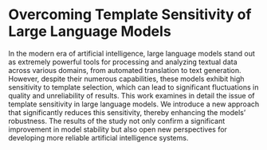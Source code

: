 # Overcoming Template Sensitivity of Large Language Models
In the modern era of artificial intelligence, large language models stand
out as extremely powerful tools for processing and analyzing textual data across
various domains, from automated translation to text generation. However, despite
their numerous capabilities, these models exhibit high sensitivity to template
selection, which can lead to significant fluctuations in quality and unreliability of
results. This work examines in detail the issue of template sensitivity in large
language models. We introduce a new approach that significantly reduces this
sensitivity, thereby enhancing the models’ robustness. The results of the study
not only confirm a significant improvement in model stability but also open new
perspectives for developing more reliable artificial intelligence systems.
